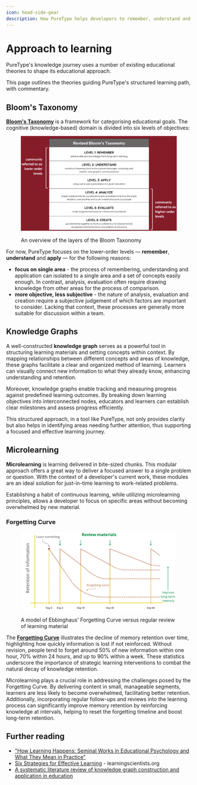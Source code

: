 ```yaml
---
icon: head-side-gear
description: How PureType helps developers to remember, understand and apply new topics
---
```


# Approach to learning

PureType's knowledge journey uses a number of existing educational theories to shape its educational approach.

This page outlines the theories guiding PureType's structured learning path, with commentary.

## Bloom's Taxonomy

[**Bloom's Taxonomy**](https://en.wikipedia.org/wiki/Bloom's\_taxonomy) is a framework for categorising educational goals. The cognitive (knowledge-based) domain is divided into six levels of objectives:

<figure><img src="../.gitbook/assets/Screenshot 2024-11-08 at 15.46.02.png" alt=""><figcaption><p>An overview of the layers of the Bloom Taxonomy</p></figcaption></figure>

For now, PureType focuses on the lower-order levels — **remember**, **understand** and **apply** — for the following reasons:

* **focus on single area** - the process of remembering, understanding and application can isolated to a single area and a set of concepts easily enough. In contrast, analysis, evaluation often require drawing knowledge from other areas for the process of comparison.
* **more objective, less subjective** - the nature of analysis, evaluation and creation require a subjective judgement of which factors are important to consider. Lacking that context, these processes are generally more suitable for discussion within a team.

## Knowledge Graphs

A well-constructed **knowledge graph** serves as a powerful tool in structuring learning materials and setting concepts within context. By mapping relationships between different concepts and areas of knowledge, these graphs facilitate a clear and organized method of learning. Learners can visually connect new information to what they already know, enhancing understanding and retention.

Moreover, knowledge graphs enable tracking and measuring progress against predefined learning outcomes. By breaking down learning objectives into interconnected nodes, educators and learners can establish clear milestones and assess progress efficiently.

This structured approach, in a tool like PureType, not only provides clarity but also helps in identifying areas needing further attention, thus supporting a focused and effective learning journey.

## Microlearning

**Microlearning** is learning delivered in bite-sized chunks. This modular approach offers a great way to deliver a focused answer to a single problem or question. With the context of a developer's current work, these modules are an ideal solution for just-in-time learning to work-related problems.

Establishing a habit of continuous learning, while utilizing microlearning principles, allows a developer to focus on specific areas without becoming overwhelmed by new material.

### Forgetting Curve

<figure><img src="../.gitbook/assets/Screenshot 2024-11-13 at 15.15.53.png" alt=""><figcaption><p>A model of Ebbinghaus' Forgetting Curve versus regular review of learning material</p></figcaption></figure>

The [**Forgetting Curve**](https://en.wikipedia.org/wiki/Forgetting\_curve) illustrates the decline of memory retention over time, highlighting how quickly information is lost if not reinforced. Without revision, people tend to forget around 50% of new information within one hour, 70% within 24 hours, and up to 90% within a week. These statistics underscore the importance of strategic learning interventions to combat the natural decay of knowledge retention.

Microlearning plays a crucial role in addressing the challenges posed by the Forgetting Curve. By delivering content in small, manageable segments, learners are less likely to become overwhelmed, facilitating better retention. Additionally, incorporating regular follow-ups and reviews into the learning process can significantly improve memory retention by reinforcing knowledge at intervals, helping to reset the forgetting timeline and boost long-term retention.

## Further reading

* ["How Learning Happens: Seminal Works in Educational Psychology and What They Mean in Practice"](https://www.amazon.ca/How-Learning-Happens-Educational-Psychology/dp/1032498390)
* [Six Strategies for Effective Learning](https://www.learningscientists.org/downloadable-materials) - learningscientists.org
* [A systematic literature review of knowledge graph construction and application in education](https://www.cell.com/action/showPdf?pii=S2405-8440%2824%2901414-2)
